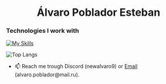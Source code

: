 <h1 align="center">Álvaro Poblador Esteban</h1>

<h3 align="left">Technologies I work with</h3>

[![My Skills](https://skillicons.dev/icons?i=html,css,js,nodejs,ts,mongo,py,react,next,cpp,java,sqlite)](https://skillicons.dev)

![Top Langs](https://github-readme-stats-git-masterrstaa-rickstaa.vercel.app/api/top-langs/?username=newalvaro9&layout=compact)


- 📫 Reach me trough Discord (newalvaro9) or [Email](mailto:alvaro.poblador@mail.ru) (alvaro.poblador@mail<span>.</span>ru).

